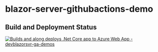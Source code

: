 # blazor-server-githubactions-demo
## Build and Deployment Status
[![Builds and along deploys .Net Core app to Azure Web App - devblazorsvr-ga-demos](https://github.com/mohanpaladugu/blazor-server-githubactions-demo/actions/workflows/CICDdeployment.yml/badge.svg)](https://github.com/mohanpaladugu/blazor-server-githubactions-demo/actions/workflows/CICDdeployment.yml)
